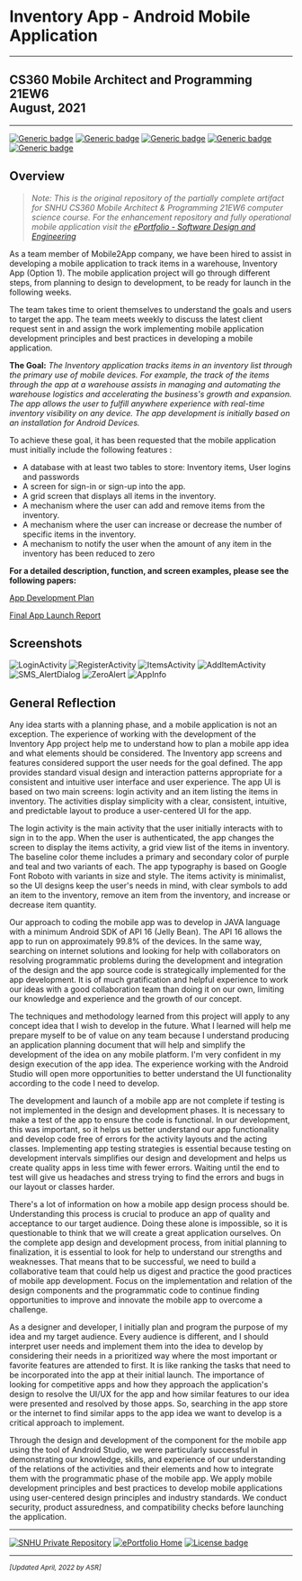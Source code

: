 # Inventory App - Android Mobile Application

---

## CS360 Mobile Architect and Programming 21EW6<br>August, 2021

---

[![Generic badge](https://img.shields.io/badge/development_tool-Android_Studio-orange.svg)](https://developer.android.com/studio/) [![Generic badge](https://img.shields.io/badge/language-JAVA-blue.svg)](https://isocpp.org/) [![Generic badge](https://img.shields.io/badge/database-SQLite-green.svg)](https://sqlite.org/index.html) [![Generic badge](https://img.shields.io/badge/ide-Android_Studio-purple.svg)](https://developer.android.com/studio/) [![Generic badge](https://img.shields.io/badge/license-MIT-red.svg)](LICENSE)

## Overview

> *Note: This is the original repository of the partially complete artifact for SNHU CS360 Mobile Architect & Programming 21EW6 computer science course. For the enhancement repository and fully operational mobile application visit the [ePortfolio - Software Design and Engineering](https://arsari.github.io/ePortfolio/#softwaredesign "Arturo Santiago-Rivera - ePortfolio Software Design and Engineering Category")*

As a team member of Mobile2App company, we have been hired to assist in developing a mobile application to track items in a warehouse, Inventory App (Option 1). The mobile application project will go through different steps, from planning to design to development, to be ready for launch in the following weeks.

The team takes time to orient themselves to understand the goals and users to target the app. The team meets weekly to discuss the latest client request sent in and assign the work implementing mobile application development principles and best practices in developing a mobile application.

**The Goal:** *The Inventory application tracks items in an inventory list through the primary use of mobile devices. For example, the track of the items through the app at a warehouse assists in managing and automating the warehouse logistics and accelerating the business's growth and expansion. The app allows the user to fulfill anywhere experience with real-time inventory visibility on any device. The app development is initially based on an installation for Android Devices.*

To achieve these goal, it has been requested that the mobile application must initially include the following features :

* A database with at least two tables to store: Inventory items, User logins and passwords
* A screen for sign-in or sign-up into the app.
* A grid screen that displays all items in the inventory.
* A mechanism where the user can add and remove items from the inventory.
* A mechanism where the user can increase or decrease the number of specific items in the inventory.
* A mechanism to notify the user when the amount of any item in the inventory has been reduced to zero

**For a detailed description, function, and screen examples, please see the following papers:**

[App Development Plan](CS360-M3-3_Paper.pdf "App Development Plan")

[Final App Launch Report](CS360-M7-2_Paper.pdf "Final App Launch Report")

## Screenshots

![LoginActivity](screenshots/LoginActivity.png "LoginActivity") ![RegisterActivity](screenshots/RegisterActivity.png "RegisterActivity") ![ItemsActivity](screenshots/ItemsActivity.png "ItemsActivity") ![AddItemActivity](screenshots/AddItemActivity.png "AddItemActivity") ![SMS_AlertDialog](screenshots/SMS_AlertDialog.png "SMS_AlertDialog") ![ZeroAlert](screenshots/ZeroAlert.png "ZeroAlert") ![AppInfo](screenshots/AppInfo.png "AppInfo")

## General Reflection

Any idea starts with a planning phase, and a mobile application is not an exception. The experience of working with the development of the Inventory App project help me to understand how to plan a mobile app idea and what elements should be considered. The Inventory app screens and features considered support the user needs for the goal defined. The app provides standard visual design and interaction patterns appropriate for a consistent and intuitive user interface and user experience. The app UI is based on two main screens: login activity and an item listing the items in inventory. The activities display simplicity with a clear, consistent, intuitive, and predictable layout to produce a user-centered UI for the app.

The login activity is the main activity that the user initially interacts with to sign in to the app. When the user is authenticated, the app changes the screen to display the items activity, a  grid view list of the items in inventory. The baseline color theme includes a primary and secondary color of purple and teal and two variants of each. The app typography is based on Google Font Roboto with variants in size and style. The items activity is minimalist, so the UI designs keep the user's needs in mind, with clear symbols to add an item to the inventory, remove an item from the inventory, and increase or decrease item quantity.

Our approach to coding the mobile app was to develop in JAVA language with a minimum Android SDK of API 16 (Jelly Bean). The API 16 allows the app to run on approximately 99.8% of the devices. In the same way, searching on internet solutions and looking for help with collaborators on resolving programmatic problems during the development and integration of the design and the app source code is strategically implemented for the app development. It is of much gratification and helpful experience to work our ideas with a good collaboration team than doing it on our own, limiting our knowledge and experience and the growth of our concept.

The techniques and methodology learned from this project will apply to any concept idea that I wish to develop in the future. What I learned will help me prepare myself to be of value on any team because I understand producing an application planning document that will help and simplify the development of the idea on any mobile platform. I'm very confident in my design execution of the app idea. The experience working with the Android Studio will open more opportunities to better understand the UI functionality according to the code I need to develop.

The development and launch of a mobile app are not complete if testing is not implemented in the design and development phases. It is necessary to make a test of the app to ensure the code is functional. In our development, this was important, so it helps us better understand our app functionality and develop code free of errors for the activity layouts and the acting classes. Implementing app testing strategies is essential because testing on development intervals simplifies our design and development and helps us create quality apps in less time with fewer errors. Waiting until the end to test will give us headaches and stress trying to find the errors and bugs in our layout or classes harder.

There's a lot of information on how a mobile app design process should be. Understanding this process is crucial to produce an app of quality and acceptance to our target audience. Doing these alone is impossible, so it is questionable to think that we will create a great application ourselves. On the complete app design and development process, from initial planning to finalization, it is essential to look for help to understand our strengths and weaknesses. That means that to be successful, we need to build a collaborative team that could help us digest and practice the good practices of mobile app development. Focus on the implementation and relation of the design components and the programmatic code to continue finding opportunities to improve and innovate the mobile app to overcome a challenge.

As a designer and developer, I initially plan and program the purpose of my idea and my target audience. Every audience is different, and I should interpret user needs and implement them into the idea to develop by considering their needs in a prioritized way where the most important or favorite features are attended to first. It is like ranking the tasks that need to be incorporated into the app at their initial launch. The importance of looking for competitive apps and how they approach the application's design to resolve the UI/UX for the app and how similar features to our idea were presented and resolved by those apps. So, searching in the app store or the internet to find similar apps to the app idea we want to develop is a critical approach to implement.

Through the design and development of the component for the mobile app using the tool of Android Studio, we were particularly successful in demonstrating our knowledge, skills, and experience of our understanding of the relations of the activities and their elements and how to integrate them with the programmatic phase of the mobile app. We apply mobile development principles and best practices to develop mobile applications using user-centered design principles and industry standards. We conduct security, product assuredness, and compatibility checks before
launching the application.

---

[![SNHU Private Repository](https://img.shields.io/badge/repo-SNHU-blueviolet.svg?style=for-the-badge&logo=github)](https://github.com/arsari/ePortfolio "Back to SNHU Private Repo") [![ePortfolio Home](https://img.shields.io/badge/Home-ePortfolio-blue.svg?style=for-the-badge&logo=homeassistant)](https://arsari.github.io/ePortfolio "Back to ePortfolio Home") [![License badge](https://img.shields.io/badge/license-MIT-green.svg?style=for-the-badge&logo=github)](LICENSE "GitHub MIT License")

---

<small>_[Updated April, 2022 by ASR]_</small>
